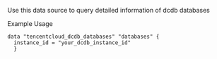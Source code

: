 Use this data source to query detailed information of dcdb databases

Example Usage

```hcl
data "tencentcloud_dcdb_databases" "databases" {
  instance_id = "your_dcdb_instance_id"
  }
```
